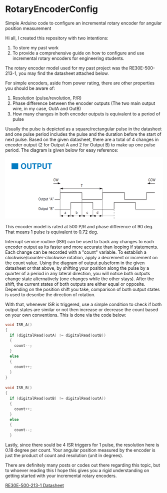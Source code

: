 # RotaryEncoderConfig
Simple Arduino code to configure an incremental rotary encoder for angular position measurement

Hi all, I created this repository with two intentions:
1. To store my past work
2. To provide a comprehensive guide on how to configure and use incremental rotary encoders for engineering students.

The rotary encoder model used for my past project was the RE30E-500-213-1, you may find the datasheet attached below.

For simple encoders, aside from power rating, there are other properties you should be aware of:
1. Resolution (pulse/revolution, P/R)
2. Phase difference between the encoder outputs (The two main output wire, in my case, OutA and OutB)
3. How many changes in both encoder outputs is equivalent to a period of pulse

Usually the pulse is depicted as a square/rectangular pulse in the datasheet and one pulse period includes the pulse and the duration before the start of next pulse. Based on the given datasheet, there are a total of 4 changes in encoder output (2 for Output A and 2 for Output B) to make up one pulse period. The diagram is given below for easy reference:

![Encoder Output](https://github.com/TzeLun/RotaryEncoderConfig/blob/master/Encoder%20Output.PNG)

This encoder model is rated at 500 P/R and phase difference of 90 deg. That means 1 pulse is equivalent to 0.72 deg.

Interrupt service routine (ISR) can be used to track any changes to each encoder output as its faster and more accurate than looping if statements. Each change can be recorded with a "count" variable. To establish a clockwise/counter-clockwise rotation, apply a decrement or increment on the count value. Using the diagram of output pulseform in the given datasheet or that above, by shifting your position along the pulse by a quarter of a period in any lateral direction, you will notice both outputs change state alternatively (one changes while the other stays). After the shift, the current states of both outputs are either equal or opposite. Depending on the position shift you take, comparison of both output states is used to describe the direction of rotation. 

With that, whenever ISR is triggered, use a simple condition to check if both output states are similar or not then increase or decrease the count based on your own conventions. This is done via the code below:

```C++
void ISR_A()
{
  if (digitalRead(outA) != digitalRead(outB))
  {
    count--;
  }
  else
  {
    count++;
  }
}

void ISR_B()
{
  if (digitalRead(outB) != digitalRead(outA))
  {
    count++;
  }
  else
  {
    count--;
  }
 ```

Lastly, since there sould be 4 ISR triggers for 1 pulse, the resolution here is 0.18 degree per count. Your angular position measured by the encoder is just the product of count and resolution (unit in degrees).

There are definitely many posts or codes out there regarding this topic, but to whoever reading this I hope this gives you a rigid understanding on getting started with your incremental rotary encoders.

[RE30E-500-213-1 Datasheet](https://www.digchip.com/datasheets/parts/datasheet/4413/RE30E-500-213-1-pdf.php)
